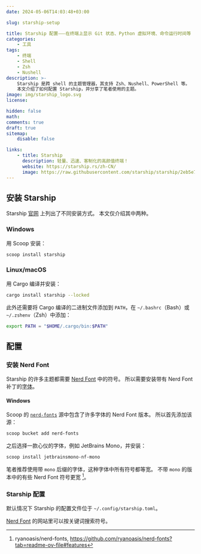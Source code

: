 ```yaml
---
date: 2024-05-06T14:03:48+03:00

slug: starship-setup

title: Starship 配置⸺在终端上显示 Git 状态、Python 虚拟环境、命令运行时间等
categories:
    - 工具
tags:
    - 终端
    - Shell
    - Zsh
    - Nushell
description: >-
    Starship 是跨 shell 的主题管理器，其支持 Zsh、Nushell、PowerShell 等。
    本文介绍了如何配置 Starship，并分享了笔者使用的主题。
image: img/starship_logo.svg
license:

hidden: false
math:
comments: true
draft: true
sitemap:
    disable: false

links:
    - title: Starship
      description: 轻量、迅速、客制化的高颜值终端！
      website: https://starship.rs/zh-CN/
      image: https://raw.githubusercontent.com/starship/starship/2eb5e7e73451a8113b32fdbeca8e0c684b776e05/media/icon.svg
---
```


## 安装 Starship

Starship [官网](https://starship.rs/zh-CN/guide/) 上列出了不同安装方式。
本文仅介绍其中两种。

### Windows

用 Scoop 安装：

```sh
scoop install starship
```

### Linux/macOS

用 Cargo 编译并安装：

```sh
cargo install starship --locked
```

此外还需要将 Cargo 编译的二进制文件添加到 `PATH`，在 `~/.bashrc`（Bash）或 `~/.zshenv`（Zsh）中添加：

```sh
export PATH = "$HOME/.cargo/bin:$PATH"
```

## 配置

### 安装 Nerd Font

Starship 的许多主题都需要 [Nerd Font](https://www.nerdfonts.com/) 中的符号。
所以需要安装带有 Nerd Font 补丁的[字体](https://www.nerdfonts.com/font-downloads)。

#### Windows

Scoop 的 [`nerd-fonts`](https://github.com/matthewjberger/scoop-nerd-fonts/tree/master/bucket) 源中包含了许多字体的 Nerd Font 版本。
所以首先添加该源：

```sh
scoop bucket add nerd-fonts
```

之后选择一款心仪的字体，例如 JetBrains Mono，并安装：

```sh
scoop install jetbrainsmono-nf-mono
```

笔者推荐使用带 `mono` 后缀的字体，这种字体中所有符号都等宽。
不带 `mono` 的版本中的有些 Nerd Font 符号更宽 [^nerd-font-mono]。

### Starship 配置

默认情况下 Starship 的配置文件位于 `~/.config/starship.toml`。

[Nerd Font](https://www.nerdfonts.com/cheat-sheet) 的网站里可以按关键词搜索符号。

[^nerd-font-mono]: ryanoasis/nerd-fonts, https://github.com/ryanoasis/nerd-fonts?tab=readme-ov-file#features
